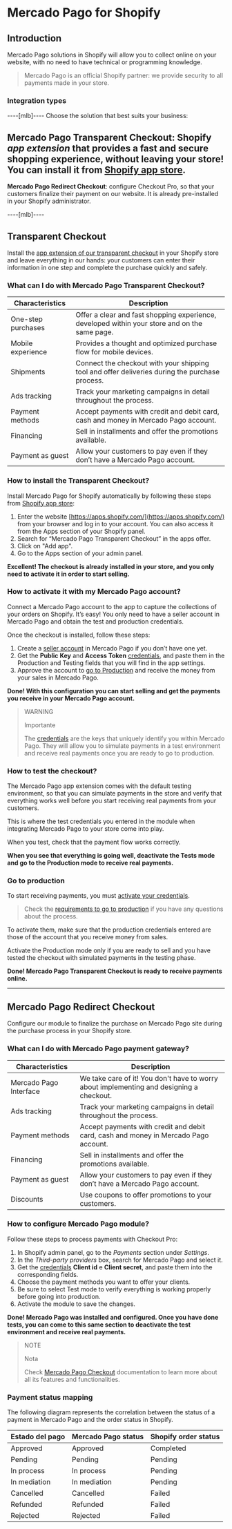 # Mercado Pago for Shopify


## Introduction

Mercado Pago solutions in Shopify will allow you to collect online on your website, with no need to have technical or programming knowledge.

> Mercado Pago is an official Shopify partner: we provide security to all payments made in your store.


### Integration types

----[mlb]----
Choose the solution that best suits your business:

__Mercado Pago Transparent Checkout__: Shopify *app extension* that provides a fast and secure shopping experience, without leaving your store! You can install it from [Shopify app store](https://apps.shopify.com/).
------------
__Mercado Pago Redirect Checkout__: configure Checkout Pro, so that your customers finalize their payment on our website. It is already pre-installed in your Shopify administrator.

----[mlb]----


## Transparent Checkout

Install the [app extension of our transparent checkout](https://apps.shopify.com/checkout-transparente) in your Shopify store and leave everything in our hands: your customers can enter their information in one step and complete the purchase quickly and safely.


### What can I do with Mercado Pago Transparent Checkout?

| Characteristics    | Description                                                                                    |
|---|---|
| One-step purchases | Offer a clear and fast shopping experience, developed within your store and on the same page.  |
| Mobile experience  | Provides a thought and optimized purchase flow for mobile devices.                             |
| Shipments          | Connect the checkout with your shipping tool and offer deliveries during the purchase process. |
| Ads tracking       | Track your marketing campaigns in detail throughout the process.                               |
| Payment methods    | Accept payments with credit and debit card, cash and money in Mercado Pago account.            |
| Financing          | Sell in installments and offer the promotions available.                                       |
| Payment as guest   | Allow your customers to pay even if they don’t have a Mercado Pago account.                    |


### How to install the Transparent Checkout?

Install Mercado Pago for Shopify automatically by following these steps from [Shopify app store](https://apps.shopify.com/):

1. Enter the website [https://apps.shopify.com/](https://apps.shopify.com/) from your browser and log in to your account. You can also access it from the Apps section of your Shopify panel.
1. Search for “Mercado Pago Transparent Checkout” in the apps offer.
1. Click on "Add app".
1. Go to the Apps section of your admin panel.

**Excellent! The checkout is already installed in your store, and you only need to activate it in order to start selling.**


### How to activate it with my Mercado Pago account?

Connect a Mercado Pago account to the app to capture the collections of your orders on Shopify. It’s easy! You only need to have a seller account in Mercado Pago and obtain the test and production credentials.

Once the checkout is installed, follow these steps:

1. Create a [seller account](https://www.mercadopago[FAKER][URL][DOMAIN]/registration-company?confirmation_url=https%3A%2F%2Fwww.mercadopago[FAKER][URL][DOMAIN]%2Fcomo-cobrar) in Mercado Pago if you don’t have one yet.
1. Get the **Public Key** and **Access Token** [credentials]([FAKER][CREDENTIALS][URL]), and paste them in the Production and Testing fields that you will find in the app settings.
1. Approve the account to [go to Production](https://www.mercadopago[FAKER][URL][DOMAIN]/developers/en/guides/payments/api/goto-production/) and receive the money from your sales in Mercado Pago.

**Done! With this configuration you can start selling and get the payments you receive in your Mercado Pago account.**

> WARNING
>
> Importante
>
> The [credentials](https://www.mercadopago[FAKER][URL][DOMAIN]/developers/en/guides/faqs/credentials) are the keys that uniquely identify you within Mercado Pago. They will allow you to simulate payments in a test environment and receive real payments once you are ready to go to production.


### How to test the checkout?

The Mercado Pago app extension comes with the default testing environment, so that you can simulate payments in the store and verify that everything works well before you start receiving real payments from your customers.
 
This is where the test credentials you entered in the module when integrating Mercado Pago to your store come into play.

When you test, check that the payment flow works correctly.

**When you see that everything is going well, deactivate the Tests mode and go to the Production mode to receive real payments.**


### Go to production

To start receiving payments, you must [activate your credentials]([FAKER][CREDENTIALS][URL]/).

> Check the [requirements to go to production](https://www.mercadopago[FAKER][URL][DOMAIN]/developers/en/guides/payments/api/goto-production/) if you have any questions about the process.

To activate them, make sure that the production credentials entered are those of the account that you receive money from sales.

Activate the Production mode only if you are ready to sell and you have tested the checkout with simulated payments in the testing phase.

**Done! Mercado Pago Transparent Checkout is ready to receive payments online.**

------------


## Mercado Pago Redirect Checkout

Configure our module to finalize the purchase on Mercado Pago site during the purchase process in your Shopify store.


### What can I do with Mercado Pago payment gateway?

| Characteristics        | Description                                                                              |
|---|---|
| Mercado Pago Interface | We take care of it! You don't have to worry about implementing and designing a checkout. |
| Ads tracking           | Track your marketing campaigns in detail throughout the process.                         |
| Payment methods        | Accept payments with credit and debit card, cash and money in Mercado Pago account.      |
| Financing              | Sell in installments and offer the promotions available.                                 |
| Payment as guest       | Allow your customers to pay even if they don’t have a Mercado Pago account.              |
| Discounts              | Use coupons to offer promotions to your customers.                                       |


### How to configure Mercado Pago module?

Follow these steps to process payments with Checkout Pro:

1. In Shopify admin panel, go to the *Payments* section under *Settings*.
1. In the *Third-party providers* box, search for Mercado Pago and select it.
1. Get the [credentials]([FAKER][CREDENTIALS][URL]) **Client id** e **Client secret**, and paste them into the corresponding fields.
1. Choose the payment methods you want to offer your clients.
1. Be sure to select Test mode to verify everything is working properly before going into production.
1. Activate the module to save the changes.

**Done! Mercado Pago was installed and configured. Once you have done tests, you can come to this same section to deactivate the test environment and receive real payments.**

> NOTE
>
> Nota
>
> Check [Mercado Pago Checkout](https://www.mercadopago[FAKER][URL][DOMAIN]/developers/en/guides/payments/web-payment-checkout/introduction/) documentation to learn more about all its features and functionalities.


### Payment status mapping

The following diagram represents the correlation between the status of a payment in Mercado Pago and the order status in Shopify.

| Estado del pago | Mercado Pago status | Shopify order status |
|---|---|---|
| Approved        | Approved            | Completed            |
| Pending         | Pending             | Pending              |
| In process      | In process          | Pending              |
| In mediation    | In mediation        | Pending              |
| Cancelled       | Cancelled           | Failed               |
| Refunded        | Refunded            | Failed               |
| Rejected        | Rejected            | Failed               |

